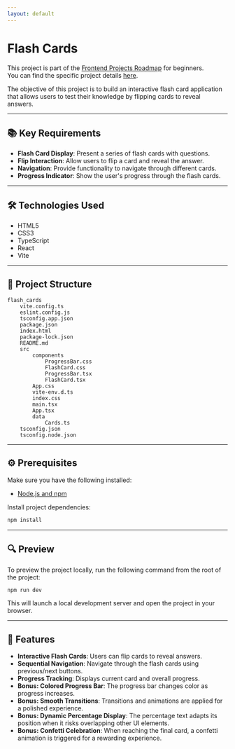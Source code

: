 ```yaml
---
layout: default
---
```

# Flash Cards

This project is part of the [Frontend Projects Roadmap](https://roadmap.sh/frontend/projects) for beginners.  
You can find the specific project details [here](https://roadmap.sh/projects/flash-cards).

The objective of this project is to build an interactive flash card application that allows users to test their knowledge by flipping cards to reveal answers.

---

## 📚 Key Requirements

- **Flash Card Display**: Present a series of flash cards with questions.
- **Flip Interaction**: Allow users to flip a card and reveal the answer.
- **Navigation**: Provide functionality to navigate through different cards.
- **Progress Indicator**: Show the user's progress through the flash cards.

---

## 🛠️ Technologies Used

- HTML5
- CSS3
- TypeScript
- React
- Vite

---

## 📁 Project Structure
<!-- START PROJECT STRUCTURE -->
```
flash_cards
	vite.config.ts
	eslint.config.js
	tsconfig.app.json
	package.json
	index.html
	package-lock.json
	README.md
	src
		components
			ProgressBar.css
			FlashCard.css
			ProgressBar.tsx
			FlashCard.tsx
		App.css
		vite-env.d.ts
		index.css
		main.tsx
		App.tsx
		data
			Cards.ts
	tsconfig.json
	tsconfig.node.json

```
<!-- END PROJECT STRUCTURE -->

---

## ⚙️ Prerequisites

Make sure you have the following installed:

- [Node.js and npm](https://nodejs.org/)

Install project dependencies:

```bash
npm install
```

---

## 🔍 Preview

To preview the project locally, run the following command from the root of the project:

```bash
npm run dev
```

This will launch a local development server and open the project in your browser.

---

## 🚀 Features

- **Interactive Flash Cards**: Users can flip cards to reveal answers.
- **Sequential Navigation**: Navigate through the flash cards using previous/next buttons.
- **Progress Tracking**: Displays current card and overall progress.
- **Bonus: Colored Progress Bar**: The progress bar changes color as progress increases.
- **Bonus: Smooth Transitions**: Transitions and animations are applied for a polished experience.
- **Bonus: Dynamic Percentage Display**: The percentage text adapts its position when it risks overlapping other UI elements.
- **Bonus: Confetti Celebration**: When reaching the final card, a confetti animation is triggered for a rewarding experience.
